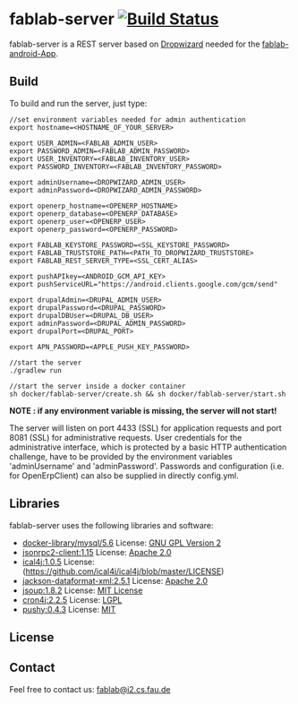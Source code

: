 # fablab-server [![Build Status](https://travis-ci.org/FAU-Inf2/fablab-server.svg?branch=master)](https://travis-ci.org/FAU-Inf2/fablab-server)

fablab-server is a REST server based on [Dropwizard](http://www.dropwizard.io) needed for the [fablab-android-App](https://github.com/FAU-Inf2/fablab-android).

## Build

To build and run the server, just type:
    
    //set environment variables needed for admin authentication
    export hostname=<HOSTNAME_OF_YOUR_SERVER>
    
    export USER_ADMIN=<FABLAB_ADMIN_USER>
    export PASSWORD_ADMIN=<FABLAB_ADMIN_PASSWORD>
    export USER_INVENTORY=<FABLAB_INVENTORY_USER>
    export PASSWORD_INVENTORY=<FABLAB_INVENTORY_PASSWORD>
    
    export adminUsername=<DROPWIZARD_ADMIN_USER>
    export adminPassword=<DROPWIZARD_ADMIN_PASSWORD>
    
    export openerp_hostname=<OPENERP_HOSTNAME>
    export openerp_database=<OPENERP_DATABASE>
    export openerp_user=<OPENERP_USER>
    export openerp_password=<OPENERP_PASSWORD>
    
    export FABLAB_KEYSTORE_PASSWORD=<SSL_KEYSTORE_PASSWORD>
    export FABLAB_TRUSTSTORE_PATH=<PATH_TO_DROPWIZARD_TRUSTSTORE>
    export FABLAB_REST_SERVER_TYPE=<SSL_CERT_ALIAS>
    
    export pushAPIkey=<ANDROID_GCM_API_KEY>
    export pushServiceURL="https://android.clients.google.com/gcm/send"
    
    export drupalAdmin=<DRUPAL_ADMIN_USER>
    export drupalPassword=<DRUPAL_PASSWORD>
    export drupalDBUser=<DRUPAL_DB_USER>
    export adminPassword=<DRUPAL_ADMIN_PASSWORD>
    export drupalPort=<DRUPAL_PORT>
    
    export APN_PASSWORD=<APPLE_PUSH_KEY_PASSWORD>
    
    //start the server
    ./gradlew run
    
    //start the server inside a docker container
    sh docker/fablab-server/create.sh && sh docker/fablab-server/start.sh
    
<b>NOTE : if any environment variable is missing, the server will not start!</b>

The server will listen on port 4433 (SSL) for application requests and port 8081 (SSL) for administrative requests. 
User credentials for the administrative interface, which is protected by a basic HTTP authentication challenge, have to be provided by the environment variables 'adminUsername' and 'adminPassword'. Passwords and configuration (i.e. for OpenErpClient) can also be supplied in directly config.yml.

## Libraries
fablab-server uses the following libraries and software:
* [docker-library/mysql/5.6](https://github.com/docker-library/mysql/tree/1f430aeee538aec3b51554ca9fc66955231b3563/5.6)     License: [GNU GPL Version 2](https://github.com/docker-library/mysql/blob/1f430aeee538aec3b51554ca9fc66955231b3563/LICENSE)
* [jsonrpc2-client:1.15](http://software.dzhuvinov.com/json-rpc-2.0-client.html)        License: [Apache 2.0](http://software.dzhuvinov.com/files/jsonrpc2server/LICENSE.txt)
* [ical4j:1.0.5](https://github.com/ical4j/ical4j)    License: (https://github.com/ical4j/ical4j/blob/master/LICENSE)
* [jackson-dataformat-xml:2.5.1](https://github.com/FasterXML/jackson-dataformat-xml)   License: [Apache 2.0](https://github.com/FasterXML/jackson-dataformat-xml/wiki#licensing)
* [jsoup:1.8.2](http://jsoup.org)  License: [MIT License](http://jsoup.org/license)
* [cron4j:2.2.5](http://www.sauronsoftware.it/projects/cron4j/) License: [LGPL](http://www.sauronsoftware.it/projects/cron4j/)
* [pushy:0.4.3](https://github.com/relayrides/pushy) License: [MIT](https://github.com/relayrides/pushy)

## License
    
## Contact
Feel free to contact us: fablab@i2.cs.fau.de
